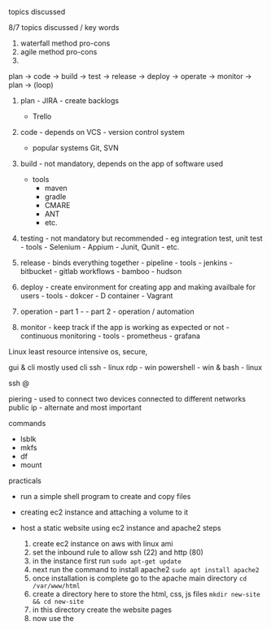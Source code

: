 topics discussed 

8/7
topics discussed / key words
1. waterfall method pro-cons
2. agile method pro-cons
3. 


plan -> code -> build -> test -> release -> deploy -> operate -> monitor -> plan -> (loop)

1. plan - JIRA - create backlogs
     - Trello

2. code - depends on VCS - version control system
     - popular systems Git, SVN

3. build - not mandatory, depends on the app of software used
      - tools 
        - maven
        - gradle
        - CMARE
        - ANT
        - etc.

4. testing - not mandatory but recommended
        - eg integration test, unit test
        - tools 
          - Selenium
          - Appium
          - Junit, Qunit
          - etc.

5. release - binds everything together 
        - pipeline
        - tools
          - jenkins
          - bitbucket
          - gitlab workflows
          - bamboo
          - hudson
          
6. deploy - create environment for creating app and making availbale for users
          - tools 
            - dokcer 
            - D container
            - Vagrant

7. operation - part 1 - 
          - part 2 - operation / automation
           
8. monitor - keep track if the app is working as expected or not
        - continuous monitoring
        - tools
          - prometheus 
          - grafana
          
Linux
least resource intensive os, 
secure,       



gui & cli 
mostly used cli
ssh - linux 
rdp - win
powershell - win & bash - linux

ssh <username>@<IP>

piering - used to connect two devices connected to different networks
public ip - alternate and most important



commands 
 - lsblk
 - mkfs
 - df
 - mount

practicals

 - run a simple shell program to create and copy files

 - creating ec2 instance and attaching a volume to it

 - host a static website using ec2 instance and apache2
    steps 
    1. create ec2 instance on aws with linux ami
    2. set the inbound rule to allow ssh (22) and http (80)
    3. in the instance first run `sudo apt-get update`
    4. next run the command to install apache2 `sudo apt install apache2`
    5. once installation is complete go to the apache main directory `cd /var/www/html`
    6. create a directory here to store the html, css, js files `mkdir new-site && cd new-site`
    7. in this directory create the website pages
    8. now use the 
